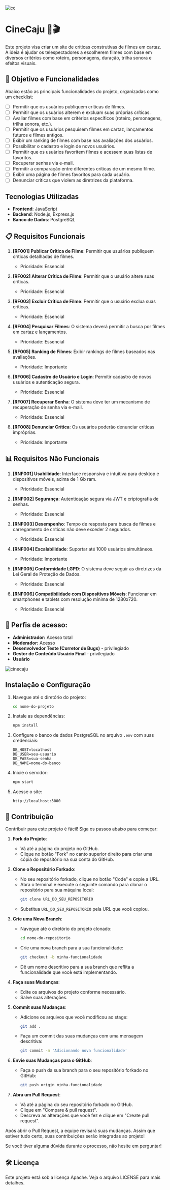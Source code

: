 ![cc](assets/cc_logo.png)
# CineCaju 🎥🎬

Este projeto visa criar um site de críticas construtivas de filmes em cartaz. A ideia é ajudar os telespectadores a escolherem filmes com base em diversos critérios como roteiro, personagens, duração, trilha sonora e efeitos visuais.

## 📝 Objetivo e Funcionalidades

Abaixo estão as principais funcionalidades do projeto, organizadas como um checklist:

- [ ] Permitir que os usuários publiquem críticas de filmes.
- [ ] Permitir que os usuários alterem e excluam suas próprias críticas.
- [ ] Avaliar filmes com base em critérios específicos (roteiro, personagens, trilha sonora, etc.).
- [ ] Permitir que os usuários pesquisem filmes em cartaz, lançamentos futuros e filmes antigos.
- [ ] Exibir um ranking de filmes com base nas avaliações dos usuários.
- [ ] Possibilitar o cadastro e login de novos usuários.
- [ ] Permitir que os usuários favoritem filmes e acessem suas listas de favoritos.
- [ ] Recuperar senhas via e-mail.
- [ ] Permitir a comparação entre diferentes críticas de um mesmo filme.
- [ ] Exibir uma página de filmes favoritos para cada usuário.
- [ ] Denunciar críticas que violem as diretrizes da plataforma.

## Tecnologias Utilizadas
- **Frontend**: JavaScript
- **Backend**: Node.js, Express.js
- **Banco de Dados**: PostgreSQL

## 📋 Requisitos Funcionais

1. **[RF001] Publicar Crítica de Filme**: Permitir que usuários publiquem críticas detalhadas de filmes.
   - Prioridade: Essencial

2. **[RF002] Alterar Crítica de Filme**: Permitir que o usuário altere suas críticas.
   - Prioridade: Essencial

3. **[RF003] Excluir Crítica de Filme**: Permitir que o usuário exclua suas críticas.
   - Prioridade: Essencial

4. **[RF004] Pesquisar Filmes**: O sistema deverá permitir a busca por filmes em cartaz e lançamentos.
   - Prioridade: Essencial

5. **[RF005] Ranking de Filmes**: Exibir rankings de filmes baseados nas avaliações.
   - Prioridade: Importante

6. **[RF006] Cadastro de Usuário e Login**: Permitir cadastro de novos usuários e autenticação segura.
   - Prioridade: Essencial

7. **[RF007] Recuperar Senha**: O sistema deve ter um mecanismo de recuperação de senha via e-mail.
   - Prioridade: Essencial

8. **[RF008] Denunciar Crítica**: Os usuários poderão denunciar críticas impróprias.
    - Prioridade: Importante

## 📊 Requisitos Não Funcionais

1. **[RNF001] Usabilidade**: Interface responsiva e intuitiva para desktop e dispositivos móveis, acima de 1 Gb ram.
   - Prioridade: Essencial

2. **[RNF002] Segurança**: Autenticação segura via JWT e criptografia de senhas.
   - Prioridade: Essencial

3. **[RNF003] Desempenho**: Tempo de resposta para busca de filmes e carregamento de críticas não deve exceder 2 segundos.
   - Prioridade: Essencial

4. **[RNF004] Escalabilidade**: Suportar até 1000 usuários simultâneos.
   - Prioridade: Importante

5. **[RNF005] Conformidade LGPD**: O sistema deve seguir as diretrizes da Lei Geral de Proteção de Dados.
   - Prioridade: Essencial

6. **[RNF006] Compatibilidade com Dispositivos Móveis**: Funcionar em smartphones e tablets com resolução mínima de 1280x720.
   - Prioridade: Essencial
  
## 📝 Perfis de acesso: 

- **Administrador:** Acesso total
- **Moderador:** Acesso 
- **Desenvolvedor Teste (Corretor de Bugs)** - privilegiado
- **Gestor de Conteúdo Usuário Final** - privilegiado
- **Usuário**



![cinecaju](assets/cinecaju_logo.jpeg)

## Instalação e Configuração

1. Navegue até o diretório do projeto:

    ```bash
    cd nome-do-projeto
    ```

2. Instale as dependências:

    ```bash
    npm install
    ```

3. Configure o banco de dados PostgreSQL no arquivo `.env` com suas credenciais:

    ```plaintext
    DB_HOST=localhost
    DB_USER=seu-usuario
    DB_PASS=sua-senha
    DB_NAME=nome-do-banco
    ```

4. Inicie o servidor:

    ```bash
    npm start
    ```

5. Acesse o site:

    ```plaintext
    http://localhost:3000
    ```

## 🤝 Contribuição

Contribuir para este projeto é fácil! Siga os passos abaixo para começar:

1. **Fork do Projeto**: 
   - Vá até a página do projeto no GitHub.
   - Clique no botão "Fork" no canto superior direito para criar uma cópia do repositório na sua conta do GitHub.

2. **Clone o Repositório Forkado**:
   - No seu repositório forkado, clique no botão "Code" e copie a URL.
   - Abra o terminal e execute o seguinte comando para clonar o repositório para sua máquina local:
     ```bash
     git clone URL_DO_SEU_REPOSITORIO
     ```
   - Substitua `URL_DO_SEU_REPOSITORIO` pela URL que você copiou.

3. **Crie uma Nova Branch**:
   - Navegue até o diretório do projeto clonado:
     ```bash
     cd nome-do-repositorio
     ```
   - Crie uma nova branch para a sua funcionalidade:
     ```bash
     git checkout -b minha-funcionalidade
     ```
   - Dê um nome descritivo para a sua branch que reflita a funcionalidade que você está implementando.

4. **Faça suas Mudanças**:
   - Edite os arquivos do projeto conforme necessário.
   - Salve suas alterações.

5. **Commit suas Mudanças**:
   - Adicione os arquivos que você modificou ao stage:
     ```bash
     git add .
     ```
   - Faça um commit das suas mudanças com uma mensagem descritiva:
     ```bash
     git commit -m 'Adicionando nova funcionalidade'
     ```

6. **Envie suas Mudanças para o GitHub**:
   - Faça o push da sua branch para o seu repositório forkado no GitHub:
     ```bash
     git push origin minha-funcionalidade
     ```

7. **Abra um Pull Request**:
   - Vá até a página do seu repositório forkado no GitHub.
   - Clique em "Compare & pull request".
   - Descreva as alterações que você fez e clique em "Create pull request".

Após abrir o Pull Request, a equipe revisará suas mudanças. Assim que estiver tudo certo, suas contribuições serão integradas ao projeto!

Se você tiver alguma dúvida durante o processo, não hesite em perguntar!


## 🛠️ Licença
Este projeto está sob a licença Apache. Veja o arquivo LICENSE para mais detalhes.
